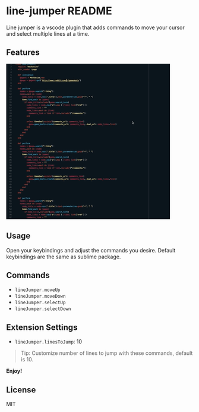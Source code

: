 # line-jumper README

Line jumper is a vscode plugin that adds commands to move your cursor and select multiple lines at a time.

## Features

![In action](images/demo.gif)


## Usage

Open your keybindings and adjust the commands you desire. Default keybindings are the same as sublime package.

## Commands

* `lineJumper.moveUp`
* `lineJumper.moveDown`
* `lineJumper.selectUp`
* `lineJumper.selectDown`

## Extension Settings

* `lineJumper.linesToJump`: 10

> Tip: Customize number of lines to jump with these commands, default is 10.

**Enjoy!**

## License
MIT